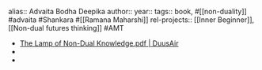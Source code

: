 alias:: Advaita Bodha Deepika
author::
year::
tags:: book, #[[non-duality]] #advaita #Shankara #[[Ramana Maharshi]]
rel-projects:: [[Inner Beginner]], [[Non-dual futures thinking]] #AMT


- [The Lamp of Non-Dual Knowledge.pdf | DuusAir](hook://file/pcaJppUkk?p=QUNJTSAmIElubmVyIEJlZ2lubmVyLCBTcGlyaXR1YWxpdHksIE15c3RpY2lzbSwgTXl0aG9sb2d5L0hpbmR1aXNtLCBWZWRhcywgVXBhbmlzaGFkcw==&n=The%20Lamp%20of%20Non%2DDual%20Knowledge%2Epdf)
-
-
